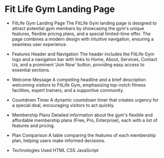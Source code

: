 # Fit Life Gym Landing Page

* FitLife Gym Landing Page
The FitLife Gym landing page is designed to attract potential gym members by showcasing the gym's unique features, flexible pricing plans, and a special limited-time offer. The page combines a modern design with intuitive navigation, ensuring a seamless user experience.

* Features
Header and Navigation
The header includes the FitLife Gym logo and a navigation bar with links to Home, About, Services, Contact Us, and a prominent 'Join Now' button, providing easy access to essential sections.

* Welcome Message
A compelling headline and a brief description welcoming visitors to FitLife Gym, emphasizing top-notch fitness facilities, expert trainers, and a supportive community.

* Countdown Timer
A dynamic countdown timer that creates urgency for a special deal, encouraging visitors to act quickly.

* Membership Plans
Detailed information about the gym's flexible and affordable membership plans (Free, Pro, Enterprise), each with a list of features and pricing.

* Plan Comparison
A table comparing the features of each membership plan, helping users make informed decisions.

* Technologies Used
HTML
CSS
JavaScript
